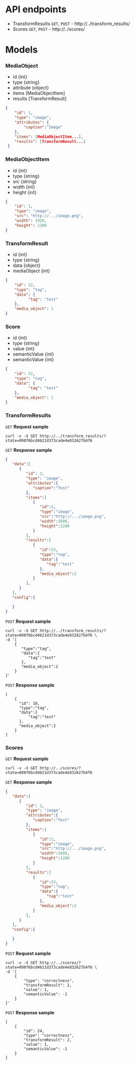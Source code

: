 # API endpoints

* TransformResults `GET`, `POST` - http://../transform_results/
* Scores `GET`, `POST` - http://../scores/

# Models

### MediaObject
* id {int}
* type {string}
* attribute {object}
* items [MediaObjectItem]
* results [TransformResult]

```JSON
{
    "id": 1,
    "type": "image",
    "attributes": {
        "caption":"Image"
    },
    "items": [MediaObjectItem...],
    "results": [TransformResult...]
 }
```

### MediaObjectItem
* id {int}
* type {string}
* src {string}
* width {int}
* height {int}


```JSON
{
    "id": 1,
    "type": "image",
    "src": "http://.../image.png",
    "width": 1920,
    "height": 1200
}
```

### TransformResult
* id {int}
* type {string}
* data {object}
* mediaObject {int}

```JSON
{
    "id": 52,
    "type": "tag",
    "data": {
          "tag": "test"
    },
    "media_object": 1
}
```

### Score
* id {int}
* type {string}
* value {int}
* semanticValue {int}
* semanticValue {int}

```JSON
{
    "id": 52,
    "type": "tag",
    "data": {
          "tag": "test"
    },
    "media_object": 1
}
```

### TransformResults


`GET` **Request sample**

```
curl -v -X GET http://../transform_results/?state=098f6bcd4621d373cade4e832627b4f6
```

`GET` **Response sample**

```JSON
{
   "data":[
      {
         "id": 2,
         "type": "image",
         "attributes":{
            "caption":"Test"
         },
         "items":[
            {
               "id":2,
               "type":"image",
               "src":"http://.../image.png",
               "width":1600,
               "height":1200
            }
         ],
         "results":[
            {
               "id":53,
               "type":"tag",
               "data":{
                  "tag":"test"
               },
               "media_object":2
            }
         ],
      }
   ],
   "config":{

   }
}
```

`POST` **Request sample**

```
curl -v -X GET http://../transform_results/?state=098f6bcd4621d373cade4e832627b4f6 \
-d '[
    {
       "type":"tag",
       "data":{
          "tag":"test"
       },
       "media_object":2
    }
]'
```

`POST` **Response sample**

```
[
    {
      "id": 10,
      "type":"tag",
      "data":{
          "tag":"test"
      },
      "media_object":2
    }
]
```

### Scores


`GET` **Request sample**

```
curl -v -X GET http://../scores/?state=098f6bcd4621d373cade4e832627b4f6
```

`GET` **Response sample**

```JSON
{
   "data":[
      {
         "id": 2,
         "type": "image",
         "attributes":{
            "caption":"Test"
         },
         "items":[
            {
               "id":2,
               "type":"image",
               "src":"http://.../image.png",
               "width":1600,
               "height":1200
            }
         ],
         "results":[
            {
               "id":53,
               "type":"tag",
               "data":{
                  "tag":"test"
               },
               "media_object":2
            }
         ],
      }
   ],
   "config":{

   }
}
```

`POST` **Request sample**

```
curl -v -X GET http://../scores/?state=098f6bcd4621d373cade4e832627b4f6 \
-d '[
    {
        "type": "correctness",
        "transformResult": 2,
        "value": 1,
        "semanticValue": -1
    }
]'
```

`POST` **Response sample**

```
[
    {
        "id": 24,
        "type": "correctness",
        "transformResult": 2,
        "value": 1,
        "semanticValue": -1
    }
]
```